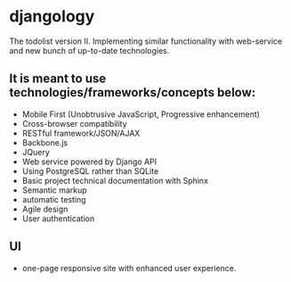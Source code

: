 djangology
==========
The todolist version II. Implementing similar functionality with web-service and new bunch of up-to-date technologies.

It is meant to use technologies/frameworks/concepts below: 
----------------------------------------------------------
* Mobile First (Unobtrusive JavaScript, Progressive enhancement)
* Cross-browser compatibility
* RESTful framework/JSON/AJAX
* Backbone.js
* JQuery
* Web service powered by Django API
* Using PostgreSQL rather than SQLite
* Basic project technical documentation with Sphinx
* Semantic markup
* automatic testing
* Agile design
* User authentication

UI 
---
* one-page responsive site with enhanced user experience.

